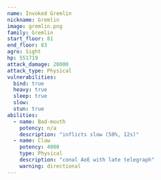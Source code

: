 ```yaml
---
name: Invoked Gremlin
nickname: Gremlin
image: gremlin.png
family: Gremlin
start_floor: 81
end_floor: 83
agro: Sight
hp: 551719
attack_damage: 20000
attack_type: Physical
vulnerabilities:
  bind: true
  heavy: true
  sleep: true
  slow: 
  stun: true
abilities:
  - name: Bad-mouth
    potency: n/a
    description: "inflicts slow (50%, 12s)"
  - name: Claw
    potency: 4000
    type: Physical
    description: "conal AoE with late telegraph"
    warning: directional
---
```

